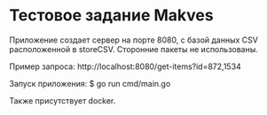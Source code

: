# Тестовое задание Makves

Приложение создает сервер на порте 8080, с базой данных CSV расположенной в storeCSV.
Сторонние пакеты не использованы.

Пример запроса: http://localhost:8080/get-items?id=872,1534

Запуск приложения:
$ go run cmd/main.go 

Также присутствует docker.
